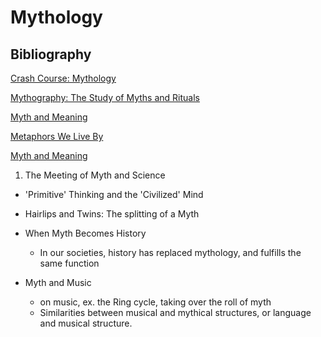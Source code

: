 # Mythology

## Bibliography
[Crash Course: Mythology](https://www.youtube.com/watch?v=iRCVcuA6yZQ&list=PL8dPuuaLjXtNCG9Vq7vdvJytS-F-xGi7_)

[Mythography: The Study of Myths and Rituals](https://books.google.com/books?id=xxzzAwAAQBAJ)

[Myth and Meaning](https://books.google.com/books?id=R-e0AAAAIAAJ)

[Metaphors We Live By](https://books.google.com/books?id=iyZgQgAACAAJ)

[Myth and Meaning](https://books.google.com/books?id=R-e0AAAAIAAJ)
1. The Meeting of Myth and Science
- 'Primitive' Thinking and the 'Civilized' Mind
- Hairlips and Twins: The splitting of a Myth
- When Myth Becomes History
    - In our societies, history has replaced mythology, and fulfills the same function

- Myth and Music
    - on music, ex. the Ring cycle, taking over the roll of myth
    - Similarities between musical and mythical structures, or language and musical structure.
